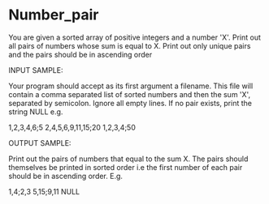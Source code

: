 # Number_pair

You are given a sorted array of positive integers and a number 'X'. Print out all pairs of numbers whose sum is equal to X. Print out only unique pairs and the pairs should be in ascending order

INPUT SAMPLE:

Your program should accept as its first argument a filename. This file will contain a comma separated list of sorted numbers and then the sum 'X', separated by semicolon. Ignore all empty lines. If no pair exists, print the string NULL e.g.

1,2,3,4,6;5
2,4,5,6,9,11,15;20
1,2,3,4;50

OUTPUT SAMPLE:

Print out the pairs of numbers that equal to the sum X. The pairs should themselves be printed in sorted order i.e the first number of each pair should be in ascending order. E.g.

1,4;2,3
5,15;9,11
NULL
